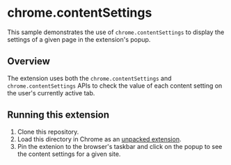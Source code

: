 # chrome.contentSettings

This sample demonstrates the use of `chrome.contentSettings` to display the settings of a given page in the extension's popup.

## Overview

The extension uses both the `chrome.contentSettings` and `chrome.contentSettings` APIs to check the value of each content setting on the user's currently active tab.

## Running this extension

1. Clone this repository.
2. Load this directory in Chrome as an [unpacked extension](https://developer.chrome.com/docs/extensions/mv3/getstarted/development-basics/#load-unpacked).
3. Pin the extenion to the browser's taskbar and click on the popup to see the content settings for a given site.
